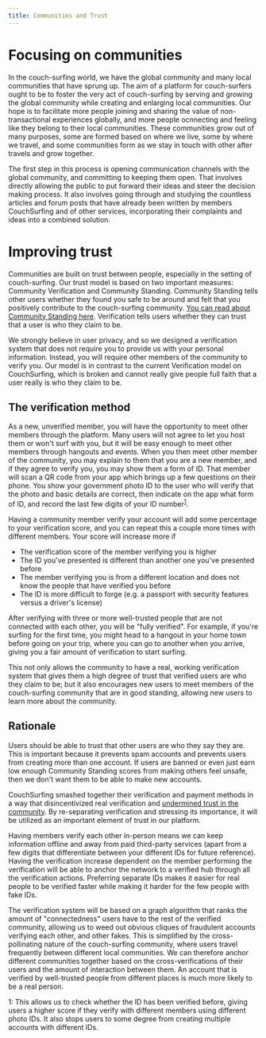 ```yaml
---
title: Communities and Trust
---
```


# Focusing on communities

In the couch-surfing world, we have the global community and many local communities that have sprung up. The aim of a platform for couch-surfers ought to be to foster the very act of couch-surfing by serving and growing the global community while creating and enlarging local communities. Our hope is to facilitate more people joining and sharing the value of non-transactional experiences globally, and more people ocnnecting and feeling like they belong to their local communities. These communities grow out of many purposes, some are formed based on where we live, some by where we travel, and some communities form as we stay in touch with other after travels and grow together.

The first step in this process is opening communication channels with the global community, and committing to keeping them open. That involves directly allowing the public to put forward their ideas and steer the decision making process. It also involves going through and studying the countless articles and forum posts that have already been written by members CouchSurfing and of other services, incorporating their complaints and ideas into a combined solution.

# Improving trust

Communities are built on trust between people, especially in the setting of couch-surfing. Our trust model is based on two important measures: Community Verification and Community Standing. Community Standing tells other users whether they found you safe to be around and felt that you positively contribute to the couch-surfing community. [You can read about Community Standing here](/solutions/reviews). Verification tells users whether they can trust that a user is who they claim to be.

We strongly believe in user privacy, and so we designed a verification system that does not require you to provide us with your personal information. Instead, you will require other members of the community to verify you. Our model is in contrast to the current Verification model on CouchSurfing, which is broken and cannot really give people full faith that a user really is who they claim to be.

## The verification method

As a new, unverified member, you will have the opportunity to meet other members through the platform. Many users will not agree to let you host them or won't surf with you, but it will be easy enough to meet other members through hangouts and events. When you then meet other member of the community, you may explain to them that you are a new member, and if they agree to verify you, you may show them a form of ID. That member will scan a QR code from your app which brings up a few questions on their phone. You show your government photo ID to the user who will verify that the photo and basic details are correct, then indicate on the app what form of ID, and record the last few digits of your ID number<sup>[1](#fn1)</sup>.

Having a community member verify your account will add some percentage to your verification score, and you can repeat this a couple more times with different members. Your score will increase more if

- The verification score of the member verifying you is higher
- The ID you've presented is different than another one you've presented before
- The member verifying you is from a different location and does not know the people that have verified you before
- The ID is more difficult to forge (e.g. a passport with security features versus a driver's license)

After verifying with three or more well-trusted people that are not connected with each other, you will be "fully verified". For example, if you're surfing for the first time, you might head to a hangout in your home town before going on your trip, where you can go to another when you arrive, giving you a fair amount of verification to start surfing.

This not only allows the community to have a real, working verification system that gives them a high degree of trust that verified users are who they claim to be; but it also encourages new users to meet members of the couch-surfing community that are in good standing, allowing new users to learn more about the community.

## Rationale

Users should be able to trust that other users are who they say they are. This is important because it prevents spam accounts and prevents users from creating more than one account. If users are banned or even just earn low enough Community Standing scores from making others feel unsafe, then we don't want them to be able to make new accounts.

CouchSurfing smashed together their verification and payment methods in a way that disincentivized real verification and [undermined trust in the community](/issues/communities-and-trust). By re-separating verification and stressing its importance, it will be utilized as an important element of trust in our platform.

Having members verify each other in-person means we can keep information offline and away from paid third-party services (apart from a few digits that differentiate between your different IDs for future reference). Having the verification increase dependent on the member performing the verification will be able to anchor the network to a verified hub through all the verification actions. Preferring separate IDs makes it easier for real people to be verified faster while making it harder for the few people with fake IDs.

The verification system will be based on a graph algorithm that ranks the amount of "connectedness" users have to the rest of the verified community, allowing us to weed out obvious cliques of fraudulent accounts verifying each other, and other fakes. This is simplified by the cross-pollinating nature of the couch-surfing community, where users travel frequently between different local communities. We can therefore anchor different communities together based on the cross-verifications of their users and the amount of interaction between them. An account that is verified by well-trusted people from different places is much more likely to be a real person.

<a name="fn1">1</a>: This allows us to check whether the ID has been verified before, giving users a higher score if they verify with different members using different photo IDs. It also stops users to some degree from creating multiple accounts with different IDs.
